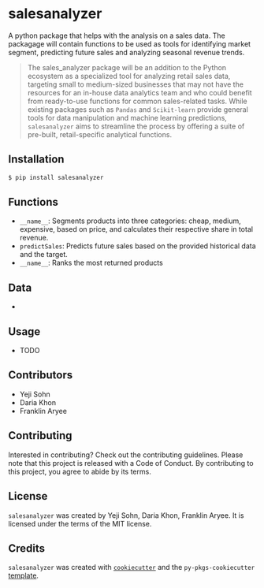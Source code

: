 # salesanalyzer

A python package that helps with the analysis on a sales data. The packagage will contain functions to be used as tools for identifying market segment, predicting future sales and analyzing seasonal revenue trends. <br>

> The sales_analyzer package will be an addition to the Python ecosystem as a specialized tool for analyzing retail sales data, targeting small to medium-sized businesses that may not have the resources for an in-house data analytics team and who could benefit from ready-to-use functions for common sales-related tasks. While existing packages such as `Pandas` and `Scikit-learn` provide general tools for data manipulation and machine learning predictions, `salesanalyzer` aims to streamline the process by offering a suite of pre-built, retail-specific analytical functions.

## Installation

```bash
$ pip install salesanalyzer
```

## Functions
- `__name__`: Segments products into three categories: cheap, medium, expensive, based on price, and calculates their respective share in total revenue. 
- `predictSales`: Predicts future sales based on the provided historical data and the target.
- `__name__`: Ranks the most returned products

## Data
- 

## Usage

- TODO

## Contributors
- Yeji Sohn
- Daria Khon
- Franklin Aryee

## Contributing

Interested in contributing? Check out the contributing guidelines. Please note that this project is released with a Code of Conduct. By contributing to this project, you agree to abide by its terms.

## License

`salesanalyzer` was created by Yeji Sohn, Daria Khon, Franklin Aryee. It is licensed under the terms of the MIT license.

## Credits

`salesanalyzer` was created with [`cookiecutter`](https://cookiecutter.readthedocs.io/en/latest/) and the `py-pkgs-cookiecutter` [template](https://github.com/py-pkgs/py-pkgs-cookiecutter).
